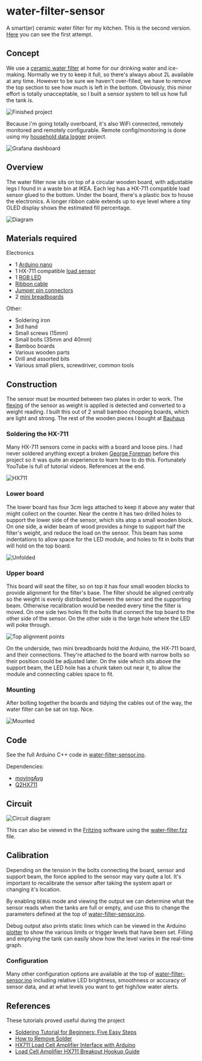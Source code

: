 # water-filter-sensor
A smart(er) ceramic water filter for my kitchen. This is the second version. [Here](./v1) you can see the first attempt.

## Concept
We use a [ceramic water filter](https://en.wikipedia.org/wiki/Ceramic_water_filter) at home for our drinking water and ice-making. Normally we try to keep it full, so there's always about 2L available at any time. However to be sure we haven't over-filled, we have to remove the top section to see how much is left in the bottom. Obviously, this minor effort is totally unacceptable, so I built a sensor system to tell us how full the tank is.

![Finished project](docs/finished.jpeg "Finished project")

Because i'm going totally overboard, it's also WiFi connected, remotely monitored and remotely configurable. Remote config/monitoring is done using my [household data logger](https://github.com/skhg/household-data-logger) project.

![Grafana dashboard](docs/grafana.png)

## Overview
The water filter now sits on top of a circular wooden board, with adjustable legs I found in a waste bin at IKEA. Each leg has a HX-711 compatible load sensor glued to the bottom. Under the board, there's a plastic box to house the electronics. A longer ribbon cable extends up to eye level where a tiny OLED display shows the estimated fill percentage.

![Diagram](docs/fill_levels.png "Diagram")

## Materials required
Electronics

* 1 [Arduino nano](https://www.amazon.de/gp/product/B01C9J7NGS/ref=ppx_yo_dt_b_asin_title_o02__o00_s00?ie=UTF8&psc=1)
* 1 HX-711 compatible [load sensor](https://www.amazon.de/gp/product/B075KKH416/ref=ppx_yo_dt_b_asin_title_o03__o00_s00?ie=UTF8&psc=1)
* 1 [RGB LED](https://www.conrad.de/de/makerfactory-led-modul-vma307-passend-fuer-arduino-boards-arduino-arduino-uno-fayaduino-freeduino-seeeduino-see-1612767.html)
* [Ribbon cable](https://www.amazon.de/gp/product/B076CLY8NH/ref=oh_aui_detailpage_o00_s00?ie=UTF8&psc=1)
* [Jumper pin connectors](https://www.amazon.de/gp/product/B01MRSUEHD/ref=oh_aui_detailpage_o01_s00?ie=UTF8&psc=1)
* 2 [mini breadboards](https://www.amazon.de/gp/product/B01M9CHKO4/ref=oh_aui_detailpage_o01_s00?ie=UTF8&psc=1)

Other:

  * Soldering iron
  * 3rd hand
  * Small screws (15mm)
  * Small bolts (35mm and 40mm)
  * Bamboo boards
  * Various wooden parts
  * Drill and assorted bits
  * Various small pliers, screwdriver, common tools

## Construction

The sensor must be mounted between two plates in order to work. The [flexing](https://en.wikipedia.org/wiki/Load_cell) of the sensor as weight is applied is detected and converted to a weight reading. I built this out of 2 small bamboo chopping boards, which are light and strong. The rest of the wooden pieces I bought at [Bauhaus](https://www.bauhaus.info/)

### Soldering the HX-711
Many HX-711 sensors come in packs with a board and loose pins. I had never soldered anything except a broken [George Foreman](https://en.wikipedia.org/wiki/George_Foreman_Grill) before this project so it was quite an experience to learn how to do this. Fortunately YouTube is full of tutorial videos. References at the end.

![HX711](docs/photos/IMG_1149.jpg "Bare sensor")

### Lower board

The lower board has four 3cm legs attached to keep it above any water that might collect on the counter. Near the centre it has two drilled holes to support the lower side of the sensor, which sits atop a small wooden block. On one side, a wider beam of wood provides a hinge to support half the filter's weight, and reduce the load on the sensor. This beam has some indentations to allow space for the LED module, and holes to fit in bolts that will hold on the top board.

![Unfolded](docs/photos/IMG_1173.jpg "Unfolded base")

### Upper board

This board will seat the filter, so on top it has four small wooden blocks to provide alignment for the filter's base. The filter should be aligned centrally so the weight is evenly distributed between the sensor and the supporting beam. Otherwise recalibration would be needed every time the filter is moved. On one side two holes fit the bolts that connect the top board to the other side of the sensor. On the other side is the large hole where the LED will poke through.

![Top alignment points](docs/photos/IMG_1155.jpg "Alignment points")

On the underside, two mini breadboards hold the Arduino, the HX-711 board, and their connections. They're attached to the board with narrow bolts so their position could be adjusted later. On the side which sits above the support beam, the LED hole has a chunk taken out near it, to allow the module and connecting cables space to fit.

### Mounting

After bolting together the boards and tidying the cables out of the way, the water filter can be sat on top. Nice.

![Mounted](docs/photos/IMG_4626.jpg "Mounted")

## Code
See the full Arduino C++ code in [water-filter-sensor.ino](water-filter-sensor.ino). 

Dependencies:
 * [movingAvg](https://github.com/JChristensen/movingAvg)
 * [Q2HX711](https://github.com/queuetue/Q2-HX711-Arduino-Library)

## Circuit

![Circuit diagram](docs/water-filter_bb.jpg "Circuit diagram")

This can also be viewed in the [Fritzing](http://fritzing.org/) software using the [water-filter.fzz](water-filter.fzz) file. 

## Calibration

Depending on the tension in the bolts connecting the board, sensor and support beam, the force applied to the sensor may vary quite a lot. It's important to recalibrate the sensor after taking the system apart or changing it's location.

By enabling `DEBUG` mode and viewing the output we can determine what the sensor reads when the tanks are full or empty, and use this to change the parameters defined at the top of [water-filter-sensor.ino](water-filter-sensor.ino).

Debug output also prints static lines which can be viewed in the Arduino [plotter](https://learn.adafruit.com/experimenters-guide-for-metro/circ08-using%20the%20arduino%20serial%20plotter) to show the various limits or trigger levels that have been set. Filling and emptying the tank can easily show how the level varies in the real-time graph.

### Configuration

Many other configuration options are available at the top of [water-filter-sensor.ino](water-filter-sensor.ino) including relative LED brightness, smoothness or accuracy of sensor data, and at what levels you want to get high/low water alerts. 

## References
These tutorials proved useful during the project

* [Soldering Tutorial for Beginners: Five Easy Steps](https://www.youtube.com/watch?v=Qps9woUGkvI)
* [How to Remove Solder](https://www.youtube.com/watch?v=-lnRf2biz50)
* [HX711 Load Cell Amplifier Interface with Arduino](https://www.hackster.io/MOHAN_CHANDALURU/hx711-load-cell-amplifier-interface-with-arduino-fa47f3)
* [Load Cell Amplifier HX711 Breakout Hookup Guide](https://learn.sparkfun.com/tutorials/load-cell-amplifier-hx711-breakout-hookup-guide/all)
